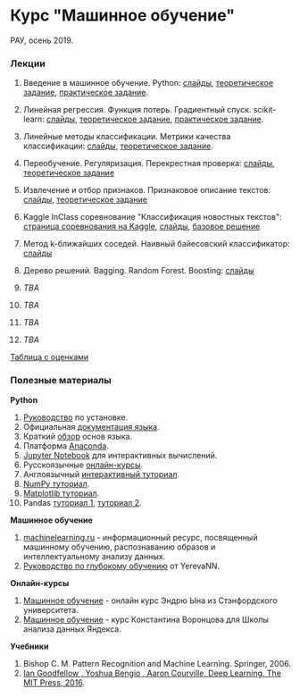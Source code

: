 # Курс "Машинное обучение"
РАУ, осень 2019.

### Лекции

1. Введение в машинное обучение. Python:
[слайды](https://docs.google.com/presentation/d/11JSz6xmCq-gMQKyV3lSqVwnBpiBItX6SXSqn-BKfw3A/edit?usp=sharing), [теоретическое задание](https://forms.gle/HLFAu1BbR8UrJobp9), [практическое задание](https://yadi.sk/i/8yuMGmCOaF8fNg).

1. Линейная регрессия. Функция потерь. Градиентный спуск. scikit-learn:
[слайды](https://docs.google.com/presentation/d/1S0twhStVLub1nZGEiN_P_HDgbaV0RjrKIRyBW2kbV5I/edit?usp=sharing),
[теоретическое задание](https://forms.gle/SZ1b9JARwr7vWfNN6),
[практическое задание](https://yadi.sk/i/lUz41O9FDyKC8Q).

1. Линейные методы классификации. Метрики качества классификации:
[слайды](https://docs.google.com/presentation/d/1hNJLeCXANUyR1tubS7o4a3sZzicyt68eX8u-CJGCL6Q/edit?usp=sharing),
[теоретическое задание](https://docs.google.com/forms/d/1xRxs4KIpmygUzYzp6hqXyzliHvECZ_OWDxveZXzhugc/).

1. Переобучение. Регуляризация. Перекрестная проверка:
[слайды](https://docs.google.com/presentation/d/18Itw3dE8Ig2JCzE_85lGxZ5Fqdwx7hPqNmKi-ZWYQME/edit?usp=sharing),
[теоретическое задание](https://docs.google.com/forms/d/e/1FAIpQLSeR7982sdNEqujYmiL5NgAatJhZ3MovlzioM4oxvv0HG1LJqg/viewform)

1. Извлечение и отбор признаков. Признаковое описание текстов:
[слайды](https://docs.google.com/presentation/d/1c1hXHU3yImBgYY9CdyT2YfFT8z8MTibZ71K1Ean_Uag/edit?usp=sharing),
[теоретическое задание](https://docs.google.com/forms/d/e/1FAIpQLSeUnzyf6jrHLrQO86a8vhNENqJRTPjPzXkHgTsywD65PlO-sA/viewform)

1. Kaggle InClass соревнование "Классификация новостных текстов": 
[страница соревнования на Kaggle](https://www.kaggle.com/c/ilur-news-classification),
[слайды](https://docs.google.com/presentation/d/1bAJVkZVewx6GCHUgLxjTNquUdyQye6ABCF9x2TBol3g/edit?usp=sharing),
[базовое решение](https://yadi.sk/d/hww9Joy-16S6oQ)

1. Метод k-ближайших соседей. Наивный байесовский классификатор:
[слайды](https://docs.google.com/presentation/d/1Q-9WMyKEWqxeXscGzW2C9inGT1rwDyB23UoK5G5pFeM/edit?usp=sharing)

1. Дерево решений. Bagging. Random Forest. Boosting:
[слайды](https://docs.google.com/presentation/d/1O1zG6jc2GcZQD0WezQ_NvF8fcScXCWBY4bCShb4g0TY/edit?usp=sharing)

1. *TBA*

1. *TBA*

1. *TBA*

1. *TBA*

[Таблица с оценками](https://docs.google.com/spreadsheets/d/1GmztJH9s4zPuUiU9CdyyWnfNAqtEHA0xYlm-1OZfXeQ/edit?usp=sharing)

### Полезные материалы

**Python**

1. [Руководство](https://realpython.com/installing-python/) по установке.
1. Официальная [документация языка](https://www.python.org/doc/).
1. Краткий [обзор](https://cs231n.github.io/python-numpy-tutorial/#python-basic) основ языка.
1. Платформа [Anaconda](https://www.anaconda.com/distribution/#download-section).
1. [Jupyter Notebook](http://math-hse.info/f/2018-19/py-polit/instruction_JN.pdf) для интерактивных вычислений.
1. Русскоязычные [онлайн-курсы](https://pythonworld.ru/kursy/free.html).
1. Англоязычный [интерактивный туториал](https://www.learnpython.org/).
1. [NumPy туториал](https://docs.scipy.org/doc/numpy-dev/user/quickstart.html).
1. [Matplotlib туториал](http://matplotlib.org/users/pyplot_tutorial.html).
1. Pandas [туториал 1](https://yadi.sk/i/pWwVPxvL3N9mX3), [туториал 2](http://pandas.pydata.org/pandas-docs/stable/tutorials.html).

**Машинное обучение**

1. [machinelearning.ru](http://www.machinelearning.ru) - информационный ресурс, посвященный машинному обучению, распознаванию образов и интеллектуальному анализу данных.
1. [Руководство по глубокому обучению](https://yerevann.com/a-guide-to-deep-learning/) от YerevaNN.

**Онлайн-курсы**

1. [Машинное обучение](https://ru.coursera.org/learn/machine-learning) - онлайн курс Эндрю Ына из Стэнфордского университета.
1. [Машинное обучение](https://ru.coursera.org/learn/machine-learning) - курс Константина Воронцова для Школы анализа данных Яндекса.

**Учебники**

1. Bishop C. M. Pattern Recognition and Machine Learning. Springer, 2006.
1. [Ian Goodfellow , Yoshua Bengio , Aaron Courville, Deep Learning, The MIT Press, 2016](https://www.deeplearningbook.org/).
